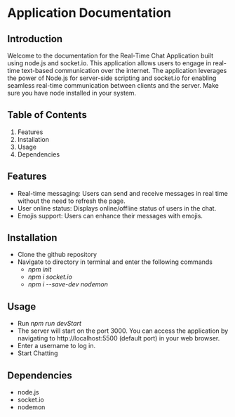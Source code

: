 # Application Documentation  
## Introduction  
Welcome to the documentation for the Real-Time Chat Application built using node.js and socket.io. This application allows users to engage in real-time text-based communication over the internet. The application leverages the power of Node.js for server-side scripting and socket.io for enabling seamless real-time communication between clients and the server. Make sure you have node installed in your system.
## Table of Contents  
1. Features
2. Installation
3. Usage
4. Dependencies
## Features
- Real-time messaging: Users can send and receive messages in real time without the need to refresh the page.
- User online status: Displays online/offline status of users in the chat.
- Emojis support: Users can enhance their messages with emojis.
## Installation
- Clone the github repository
- Navigate to directory in terminal and enter the following commands
  - *npm init*
  - *npm i socket.io*
  - *npm i --save-dev nodemon*
## Usage  
- Run *npm run devStart*
- The server will start on the port 3000. You can access the application by navigating to http://localhost:5500 (default port) in your web browser.
- Enter a username to log in.
- Start Chatting
## Dependencies
- node.js
- socket.io
- nodemon